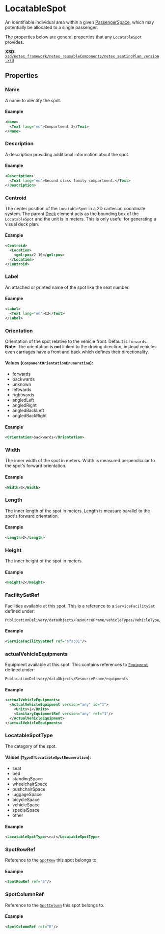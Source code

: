 # LocatableSpot

An identifiable individual area within a given [PassengerSpace](../DECK_SPACE/PASSENGER_SPACE.md), which may potentially be allocated to a single passenger.

The properties below are general properties that any `LocatableSpot` provides.

**XSD:** [`xsd/netex_framework/netex_reusableComponents/netex_seatingPlan_version.xsd`](https://github.com/NeTEx-CEN/NeTEx/blob/next/xsd/netex_framework/netex_reusableComponents/netex_seatingPlan_version.xsd#L281)

## Properties

### Name

A name to identify the spot.

#### Example
```xml
<Name>
  <Text lang="en">Compartment 3</Text>
</Name>
```

### Description

A description providing additional information about the spot.

#### Example
```xml
<Description>
  <Text lang="en">Second class family compartment.</Text>
</Description>
```

### Centroid

The center position of the `LocatableSpot` in a 2D cartesian coordinate system. The parent [Deck](../DECK.md) element acts as the bounding box of the `LocatableSpot` and the unit is in meters.
This is only useful for generating a visual deck plan.

#### Example
```xml
<Centroid>
  <Location>
    <gml:pos>2 10</gml:pos>
  </Location>
</Centroid>
```

### Label

An attached or printed name of the spot like the seat number.

#### Example
```xml
<Label>
  <Text lang="en">C3</Text>
</Label>
```

### Orientation

Orientation of the spot relative to the vehicle front. Default is `forwards`.
**Note:** The orientation is **not** linked to the driving direction, instead vehicles even carriages have a front and back which defines their directionality.

#### Values (`ComponentOrientationEnumeration`):
- forwards
- backwards
- unknown
- leftwards
- rightwards
- angledLeft
- angledRight
- angledBackLeft
- angledBackRight

#### Example
```xml
<Orientation>backwards</Orientation>
```

### Width

The inner width of the spot in meters.
Width is measured perpendicular to the spot's forward orientation.

#### Example
```xml
<Width>3</Width>
```

### Length

The inner length of the spot in meters.
Length is measure parallel to the spot's forward orientation.

#### Example
```xml
<Length>2</Length>
```

### Height

The inner height of the spot in meters.

#### Example
```xml
<Height>2</Height>
```

### FacilitySetRef

Facilities available at this spot. This is a reference to a `ServiceFacilitySet` defined under:

```
PublicationDelivery/dataObjects/ResourceFrame/vehicleTypes/VehicleType/facilities
```

#### Example

```xml
<ServiceFacilitySetRef ref="sfs:01"/>
```

### actualVehicleEquipments

Equipment available at this spot. This contains references to [`Equipment`](../../EQUIPMENT/EQUIPMENT.md) defined under:

```
PublicationDelivery/dataObjects/ResourceFrame/equipments
```

#### Example

```xml
<actualVehicleEquipments>
  <ActualVehicleEquipment version="any" id="1">
    <Units>1</Units>
    <SanitaryEquipmentRef version="any" ref="1"/>
  </ActualVehicleEquipment>
</actualVehicleEquipments>
```

### LocatableSpotType

The category of the spot.

#### Values (`TypeOfLocatableSpotEnumeration`):
- seat
- bed
- standingSpace
- wheelchairSpace
- pushchairSpace
- luggageSpace
- bicycleSpace
- vehicleSpace
- specialSpace
- other

#### Example

```xml
<LocatableSpotType>seat</LocatableSpotType>
```

### SpotRowRef

Reference to the [`SpotRow`](../DECK.md#spotrows) this spot belongs to.

#### Example

```xml
<SpotRowRef ref="5"/>
```

### SpotColumnRef

Reference to the [`SpotColumn`](../DECK.md#spotcolumns) this spot belongs to.

#### Example

```xml
<SpotColumnRef ref="B"/>
```

